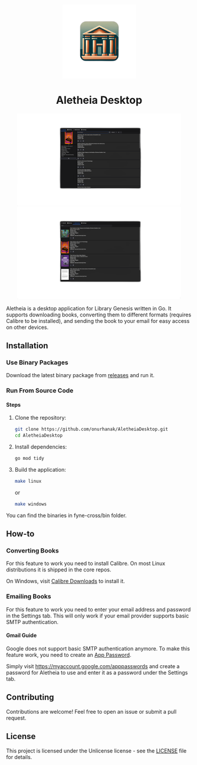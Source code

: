 

<sub>
<p align='center'><img  src="Icon.png" height="200" width="auto"></p>
</sub>
<h1 align="center">Aletheia Desktop</h1>

<p align='center'><img  src="assets/screenshot1.png" height="250" width="auto" /><img  src="assets/screenshot2.png" height="250" width="auto" /></p>


Aletheia is a desktop application for Library Genesis written in Go. It supports downloading books, converting them to different 
formats (requires Calibre to be installed), and sending the book to your email for easy access on other devices.

## Installation

### Use Binary Packages

Download the latest binary package from [releases](https://github.com/onurhanak/AletheiaDesktop/releases) and run it.

### Run From Source Code

#### Steps

1. Clone the repository:
    ```sh
    git clone https://github.com/onurhanak/AletheiaDesktop.git
    cd AletheiaDesktop
    ```

2. Install dependencies:
    ```sh
    go mod tidy
    ```

3. Build the application:
    ```sh
    make linux
    ```
   
    or
    ```sh
    make windows
   ```

You can find the binaries in fyne-cross/bin folder.

## How-to

### Converting Books

For this feature to work you need to install Calibre. On most Linux distributions it is shipped in the core repos. 

On Windows, visit [Calibre Downloads](https://calibre-ebook.com/download) to install it.

### Emailing Books

For this feature to work you need to enter your email address and password in the Settings tab. This will only work if 
your email provider supports basic SMTP authentication. 

#### Gmail Guide

Google does not support basic SMTP authentication anymore. To make this feature work, you need to create an 
[App Password](https://support.google.com/accounts/answer/185833?hl=en). 

Simply visit https://myaccount.google.com/apppasswords and create a password for Aletheia to use and enter it as a 
password under the Settings tab.

## Contributing

Contributions are welcome! Feel free to open an issue or submit a pull request.

## License

This project is licensed under the Unlicense license - see the [LICENSE](LICENSE) file for details.

